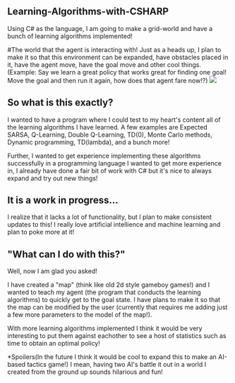 ## Learning-Algorithms-with-CSHARP
Using C# as the language, I am going to make a grid-world and have a bunch of learning algorithms implemented! 

#The world that the agent is interacting with!
Just as a heads up, I plan to make it so that this environment can be expanded, have obstacles placed in it, have the
agent move, have the goal move and other cool things. 
(Example: Say we learn a great policy that works great for finding one goal! Move the goal and then run it again, how
does that agent fare now!?)
![](https://raw.githubusercontent.com/ctevans/Learning-Algorithms-with-CSHARP/master/ConsoleApplication1/image.png)

## So what is this exactly?
I wanted to have a program where I could test to my heart's content all of the learning algorithms I have learned.
A few examples are Expected SARSA, Q-Learning, Double Q-Learning, TD(0), Monte Carlo methods, Dynamic programming, TD(lambda),
and a bunch more! 

Further, I wanted to get experience implementing these algorithms successfully in a programming language I wanted to get
more experience in, I already have done a fair bit of work with C# but it's nice to always expand and try out new things!

## It is a work in progress...
I realize that it lacks a lot of functionality, but I plan to make consistent updates to this! I really love
artificial intellience and machine learning and plan to poke more at it! 

## "What can I do with this?"
Well, now I am glad you asked!

I have created a "map" (think like old 2d style gameboy games!) and I wanted to teach my agent (the program that conducts 
the learning algorithms) to quickly get to the goal state. I have plans to make it so that the map can be modified 
by the user (currently that requires me adding just a few more parameters to the model of the map!).

With more learning algorithms implemented I think it would be very interesting to put them against eachother to see a host
of statistics such as time to obtain an optimal policy! 

*Spoilers(In the future I think it would be cool to expand this to make an AI-based tactics game!)
I mean, having two AI's battle it out in a world I created from the ground up sounds hilarious and fun!
